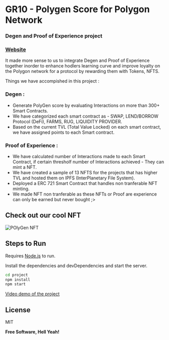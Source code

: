 # GR10 - Polygen Score for Polygon Network

### Degen and Proof of Experience project 

### [Website](https://ethereum.org/en/contributing/translation-program/)
It made more sense to us to integrate Degen and Proof of Experience together inorder to enhance hodlers learning curve and improve loyalty on the Polygon network for a protocol by rewarding them with Tokens, NFTS.

Things we have accompished in this project :

### Degen :
- Generate PolyGen score by evaluating Interactions on  more than 300+ Smart Contracts.
- We have categorized each smart contract as - SWAP, LEND/BORROW Protocol (DeFi), FARMS, RUG, LIQUIDITY PROVIDER.
- Based on the current TVL (Total Value Locked) on each smart contract, we have assigned points to each Smart contract.

 ### Proof of Experience :
- We have calculated number of Interactions made to each Smart Contract, if certain thresholf number of Interactions achieved - They can mint a NFT.
- We have created a sample of 13 NFTS for the projects that has higher TVL and hosted them on IPFS (InterPlanetary File System). 
- Deployed a ERC 721 Smart Contract that handles non tranferable NFT minting. 
- We made NFT non tranferable as these NFTs or Proof are experience can only be earned but never bought ;>

## Check out our cool NFT 

![POlyGen NFT](https://ipfs.io/ipfs/QmRzs15WPqSVBNHRGx7ZhStxk1Bo6VPNo6Vfo4Hrxun7HT?filename=dfyn.png)

## Steps to Run 

Requires [Node.js](https://nodejs.org/) to run.

Install the dependencies and devDependencies and start the server.

```sh
cd project
npm install
npm start
```
[Video demo of the project](https://youtu.be/AM4_IERJ_Hg)

## License

MIT

**Free Software, Hell Yeah!**
